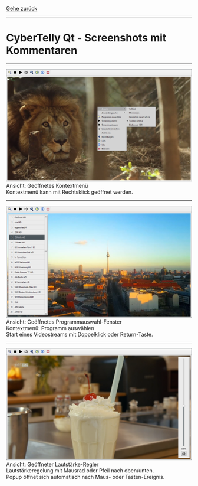 [Gehe zurück](../README.md)<br/>

<hr>

# CyberTelly Qt - Screenshots mit Kommentaren

<hr>

![CyberTelly](../Screenshots/CyberTelly01.png)<br>
Ansicht: Geöffnetes Kontextmenü<br/>
Kontextmenü kann mit Rechtsklick geöffnet werden.

<hr>

![CyberTelly](../Screenshots/CyberTelly03.png)<br>
Ansicht: Geöffnetes Programmauswahl-Fenster<br/>
Kontextmenü: Programm auswählen<br/>
Start eines Videostreams mit Doppelklick oder Return-Taste.

<hr>

![CyberTelly](../Screenshots/CyberTelly04.png)<br>
Ansicht: Geöffneter Lautstärke-Regler<br/>
Lautstärkeregelung mit Mausrad oder Pfeil nach oben/unten.<br/>
Popup öffnet sich automatisch nach Maus- oder Tasten-Ereignis.
